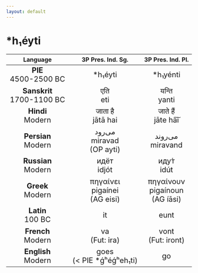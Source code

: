 ```yaml
---
layout: default
---
```

<!---
Text can be **bold**, _italic_, or ~~strikethrough~~.

[Link to another page](./another-page.html)

There should be whitespace between paragraphs.

There should be whitespace between paragraphs. We recommend including a README, or a file with information about your project.
-->

# \*h₁éyti

<style>
td {
  font-size: 20px
}
</style>

| Language | 3P Pres. Ind. Sg. | 3P Pres. Ind. Pl. |
|:-:|:-:|:-:|
| **PIE**<br>4500-2500 BC | \*h₁éyti | \*h₁yénti |
| **Sanskrit**<br>1700-1100 BC  | एति<br>eti | यन्ति<br>yanti |
| **Hindi**<br>Modern | जाता है<br>jātā hai | जाते हैं<br>jāte ha͠i |
| **Persian**<br>Modern | می‌رود<br>miravad<br>(OP ayti) | می‌روند<br>miravand |
| **Russian**<br>Modern | идёт<br>idjót | иду́т<br>idút |
| **Greek**<br>Modern | πηγαίνει<br>pigaínei<br>(AG eisi) | πηγαίνουν<br>pigaínoun<br>(AG íāsi) |
| **Latin**<br>100 BC | it | eunt |
| **French**<br>Modern | va<br>(Fut: ira) | vont<br>(Fut: iront) |
| **English**<br>Modern | goes<br>(< PIE \*ǵʰéǵʰeh₁ti) | go |
